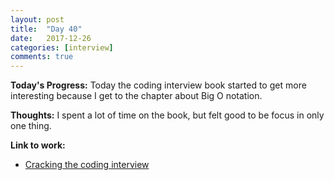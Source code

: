 ```yaml
---
layout: post
title:  "Day 40"
date:   2017-12-26
categories: [interview]
comments: true
---
```

**Today's Progress:** Today the coding interview book started to get more interesting because I get to the chapter about Big O notation.

**Thoughts:** I spent a lot of time on the book, but felt good to be focus in only one thing. 

**Link to work:**
* [Cracking the coding interview](http://www.crackingthecodinginterview.com/)
